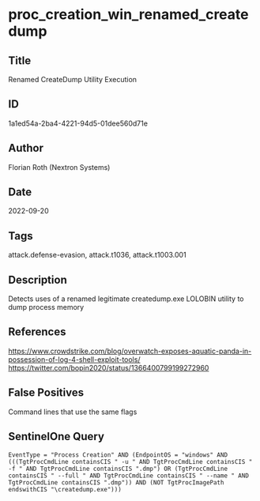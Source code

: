 # proc_creation_win_renamed_createdump

## Title
Renamed CreateDump Utility Execution

## ID
1a1ed54a-2ba4-4221-94d5-01dee560d71e

## Author
Florian Roth (Nextron Systems)

## Date
2022-09-20

## Tags
attack.defense-evasion, attack.t1036, attack.t1003.001

## Description
Detects uses of a renamed legitimate createdump.exe LOLOBIN utility to dump process memory

## References
https://www.crowdstrike.com/blog/overwatch-exposes-aquatic-panda-in-possession-of-log-4-shell-exploit-tools/
https://twitter.com/bopin2020/status/1366400799199272960

## False Positives
Command lines that use the same flags

## SentinelOne Query
```
EventType = "Process Creation" AND (EndpointOS = "windows" AND (((TgtProcCmdLine containsCIS " -u " AND TgtProcCmdLine containsCIS " -f " AND TgtProcCmdLine containsCIS ".dmp") OR (TgtProcCmdLine containsCIS " --full " AND TgtProcCmdLine containsCIS " --name " AND TgtProcCmdLine containsCIS ".dmp")) AND (NOT TgtProcImagePath endswithCIS "\createdump.exe")))

```